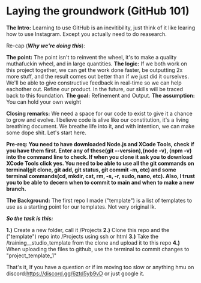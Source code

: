 # Laying the groundwork (GitHub 101)



**The Intro:**  Learning to use GitHub is an inevitibility, just think of it like learing how to use Instagram. Except you actually need to do reasearch. 

Re-cap (***Why we're doing this***):
  
  **The point:**  The point isn't to reinvent the wheel, it's to make a quality muthafuckin wheel, and in large quantities. 
  **The logic:**  If we both work on this project together, we can get the work done faster, be outputting 2x more stuff, and the result comes out better than if we just              did it ourselves. We'll be able to give constructive feedback in real-time so we can help eachother out. Refine our product. In the future, our skills will be traced back to this foundation. 
  **The goal:** Refinement and Output.
  **The assumption:** You can hold your own weight

**Closing remarks:** We need a space for our code to exist to give it a chance to grow and evolve. I believe code is alive like our constitution, it's a living breathing document. We breathe life into it, and with intention, we can make some dope shit. Let's start here.


**Pre-req: You need to have downloaded Node.js and XCode Tools, check if you have them first. Enter any of these(git --version),(node -v), (npm -v) into the command line to check. If when you clone it ask you to download XCode Tools click yes. You need to be able to use all the git commands on terminal(git clone, git add, git status, git commit -m, etc) and some terminal commands(cd, mkdir, cat, rm, -s, -r, sudo, nano, etc). Also, I trust you to be able to decern when to commit to main and when to make a new branch.**


**The Background:** The first repo I made ("template") is a list of templates to use as a starting point for our templates. Not very original Ik.

***So the task is this:***

  **1.)** Create a new folder, call it /Projects 
  **2.)** Clone this repo and the ("template") repo into /Projects using ssh or html
  **3.)** Take the /training__studio_template from the clone and upload it to this repo
  **4.)** When uploading the files to github, use the terminal to commit changes to "project_template_1" 
  
  

That's it, If you have a question or if im moving too slow or anything hmu on discord:https://discord.gg/6ztd5yb9vD or just google it.
